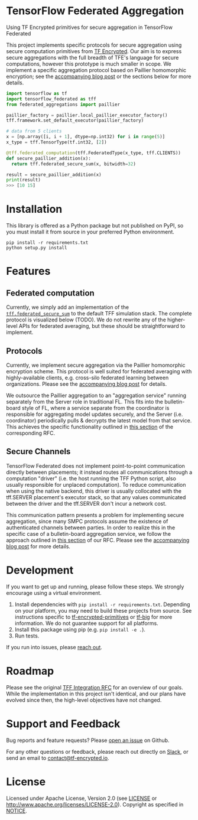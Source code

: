 # TensorFlow Federated Aggregation
Using TF Encrypted primitives for secure aggregation in TensorFlow Federated

This project implements specific protocols for secure aggregation using secure computation primitives from [TF Encrypted](https://github.com/tf-encrypted/tf-encrypted). Our aim is to express secure aggregations with the full breadth of TFE's language for secure computations, however this prototype is much smaller in scope. We implement a specific aggregation protocol based on Paillier homomorphic encryption; see the [accompanying blog post](TODO) or the sections below for more details.

```python
import tensorflow as tf
import tensorflow_federated as tff
from federated_aggregations import paillier

paillier_factory = paillier.local_paillier_executor_factory()
tff.framework.set_default_executor(paillier_factory)

# data from 5 clients
x = [np.array([i, i + 1], dtype=np.int32) for i in range(5)]
x_type = tff.TensorType(tf.int32, [2])

@tff.federated_computation(tff.FederatedType(x_type, tff.CLIENTS))
def secure_paillier_addition(x):
  return tff.federated_secure_sum(x, bitwidth=32)

result = secure_paillier_addition(x)
print(result)
>>> [10 15]
```

# Installation
This library is offered as a Python package but not published on PyPI, so you must install it from source in your preferred Python environment.

```
pip install -r requirements.txt
python setup.py install
```

# Features
## Federated computation
Currently, we simply add an implementation of the [`tff.federated_secure_sum`](https://www.tensorflow.org/federated/api_docs/python/tff/federated_secure_sum) to the default TFF simulation stack. The complete protocol is visualized below (TODO). We do not rewrite any of the higher-level APIs for federated averaging, but these should be straightforward to implement.

## Protocols
Currently, we implement secure aggregation via the Paillier homomorphic encryption scheme. This protocol is well suited for federated averaging with highly-available clients, e.g. cross-silo federated learning between organizations. Please see the [accompanying blog post](#TODO) for details.

We outsource the Paillier aggregation to an "aggregation service" running separately from the Server role in traditional FL. This fits into the bulletin-board style of FL, where a service separate from the coordinator is responsible for aggregating model updates securely, and the Server (i.e. coordinator) periodically pulls & decrypts the latest model from that service. This achieves the specific functionality outlined in [this section](https://github.com/tf-encrypted/rfcs/tree/master/20190924-tensorflow-federated#specific-encrypted-executors) of the corresponding RFC.

## Secure Channels
TensorFlow Federated does not implement point-to-point communication directly between placements; it instead routes all communications through a computation "driver" (i.e. the host running the TFF Python script, also usually responsible for unplaced computation). To reduce communication when using the native backend, this driver is usually collocated with the tff.SERVER placement's executor stack, so that any values communicated between the driver and the tff.SERVER don't incur a network cost.

This communication pattern presents a problem for implementing secure aggregation, since many SMPC protocols assume the existence of authenticated channels between parties. In order to realize this in the specific case of a bulletin-board aggregation service, we follow the approach outlined in [this section](https://github.com/tf-encrypted/rfcs/tree/master/20190924-tensorflow-federated#network-strategy-and-secure-channels) of our RFC. Please see the [accompanying blog post](#TODO) for more details.

# Development
If you want to get up and running, please follow these steps. We strongly encourage using a virtual environment.
1. Install dependencies with `pip install -r requirements.txt`. Depending on your platform, you may need to build these projects from source. See instructions specific to [tf-encrypted-primitives](https://github.com/tf-encrypted/tf-encrypted/tree/master/primitives) or [tf-big](https://github.com/tf-encrypted/tf-big) for more information. We do not guarantee support for all platforms.
2. Install this package using pip (e.g. `pip install -e .`).
3. Run tests.

If you run into issues, please [reach out](#support-and-feedback).

# Roadmap
Please see the original [TFF Integration RFC](https://github.com/tf-encrypted/rfcs/tree/master/20190924-tensorflow-federated) for an overview of our goals. While the implementation in this project isn't identical, and our plans have evolved since then, the high-level objectives have not changed.

# Support and Feedback
Bug reports and feature requests? Please [open an issue](https://github.com/tf-encrypted/federated-aggregations/issues) on Github.

For any other questions or feedback, please reach out directly on [Slack](https://join.slack.com/t/tf-encrypted/shared_invite/enQtNjI5NjY5NTc0NjczLWM4MTVjOGVmNGFkMWU2MGEzM2Q5ZWFjMTdmZjdmMTM2ZTU4YjJmNTVjYmE1NDAwMDIzMjllZjJjMWNiMTlmZTQ), or send an email to [contact@tf-encrypted.io](mailto:contact@tf-encrypted.io).

# License

Licensed under Apache License, Version 2.0 (see [LICENSE](./LICENSE) or http://www.apache.org/licenses/LICENSE-2.0). Copyright as specified in [NOTICE](./NOTICE).

